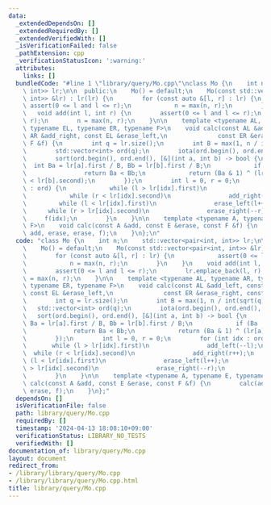 ```yaml
---
data:
  _extendedDependsOn: []
  _extendedRequiredBy: []
  _extendedVerifiedWith: []
  _isVerificationFailed: false
  _pathExtension: cpp
  _verificationStatusIcon: ':warning:'
  attributes:
    links: []
  bundledCode: "#line 1 \"library/query/Mo.cpp\"\nclass Mo {\n    int n;\n    std::vector<pair<int,\
    \ int>> lr;\n\n  public:\n    Mo() = default;\n    Mo(const std::vector<pair<int,\
    \ int>> &lr) : lr(lr) {\n        for (const auto &[l, r] : lr) {\n           \
    \ assert(0 <= l and l <= r);\n            n = max(n, r);\n        }\n    }\n \
    \   void add(int l, int r) {\n        assert(0 <= l and l <= r);\n        lr.emplace_back(l,\
    \ r);\n        n = max(n, r);\n    }\n\n    template <typename AL, typename AR,\
    \ typename EL, typename ER, typename F>\n    void calc(const AL &add_left, const\
    \ AR &add_right, const EL &erase_left,\n              const ER &erase_right, const\
    \ F &f) {\n        int q = lr.size();\n        int B = max(1, n / int(sqrt(q)));\n\
    \        std::vector<int> ord(q);\n        iota(ord.begin(), ord.end(), 0);\n\
    \        sort(ord.begin(), ord.end(), [&](int a, int b) -> bool {\n          \
    \  int Ba = lr[a].first / B, Bb = lr[b].first / B;\n            if (Ba != Bb)\n\
    \                return Ba < Bb;\n            return (Ba & 1) ^ (lr[a].second\
    \ < lr[b].second);\n        });\n        int l = 0, r = 0;\n        for (int idx\
    \ : ord) {\n            while (l > lr[idx].first)\n                add_left(--l);\n\
    \            while (r < lr[idx].second)\n                add_right(r++);\n   \
    \         while (l < lr[idx].first)\n                erase_left(l++);\n      \
    \      while (r > lr[idx].second)\n                erase_right(--r);\n       \
    \     f(idx);\n        }\n    }\n\n    template <typename A, typename E, typename\
    \ F>\n    void calc(const A &add, const E &erase, const F &f) {\n        calc(add,\
    \ add, erase, erase, f);\n    }\n};\n"
  code: "class Mo {\n    int n;\n    std::vector<pair<int, int>> lr;\n\n  public:\n\
    \    Mo() = default;\n    Mo(const std::vector<pair<int, int>> &lr) : lr(lr) {\n\
    \        for (const auto &[l, r] : lr) {\n            assert(0 <= l and l <= r);\n\
    \            n = max(n, r);\n        }\n    }\n    void add(int l, int r) {\n\
    \        assert(0 <= l and l <= r);\n        lr.emplace_back(l, r);\n        n\
    \ = max(n, r);\n    }\n\n    template <typename AL, typename AR, typename EL,\
    \ typename ER, typename F>\n    void calc(const AL &add_left, const AR &add_right,\
    \ const EL &erase_left,\n              const ER &erase_right, const F &f) {\n\
    \        int q = lr.size();\n        int B = max(1, n / int(sqrt(q)));\n     \
    \   std::vector<int> ord(q);\n        iota(ord.begin(), ord.end(), 0);\n     \
    \   sort(ord.begin(), ord.end(), [&](int a, int b) -> bool {\n            int\
    \ Ba = lr[a].first / B, Bb = lr[b].first / B;\n            if (Ba != Bb)\n   \
    \             return Ba < Bb;\n            return (Ba & 1) ^ (lr[a].second < lr[b].second);\n\
    \        });\n        int l = 0, r = 0;\n        for (int idx : ord) {\n     \
    \       while (l > lr[idx].first)\n                add_left(--l);\n          \
    \  while (r < lr[idx].second)\n                add_right(r++);\n            while\
    \ (l < lr[idx].first)\n                erase_left(l++);\n            while (r\
    \ > lr[idx].second)\n                erase_right(--r);\n            f(idx);\n\
    \        }\n    }\n\n    template <typename A, typename E, typename F>\n    void\
    \ calc(const A &add, const E &erase, const F &f) {\n        calc(add, add, erase,\
    \ erase, f);\n    }\n};"
  dependsOn: []
  isVerificationFile: false
  path: library/query/Mo.cpp
  requiredBy: []
  timestamp: '2024-04-13 18:08:10+09:00'
  verificationStatus: LIBRARY_NO_TESTS
  verifiedWith: []
documentation_of: library/query/Mo.cpp
layout: document
redirect_from:
- /library/library/query/Mo.cpp
- /library/library/query/Mo.cpp.html
title: library/query/Mo.cpp
---
```

